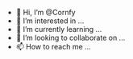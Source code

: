 - 👋 Hi, I’m @Cornfy
- 👀 I’m interested in ...
- 🌱 I’m currently learning ...
- 💞️ I’m looking to collaborate on ...
- 📫 How to reach me ...

<!---
Cornfy/Cornfy is a ✨ special ✨ repository because its `README.md` (this file) appears on your GitHub profile.
You can click the Preview link to take a look at your changes.
--->
